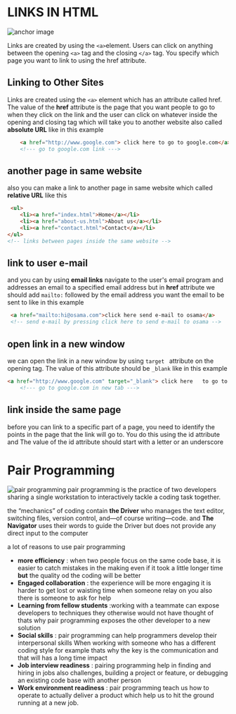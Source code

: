

# LINKS IN HTML #
![anchor image](https://www.webdevelopersnotes.com/wp-content/uploads/html-links-target-attribute-of-anchor-tag.png)

Links are created by using the `<a>`element. Users can click on anything between the opening `<a>` tag and the closing `</a>`  tag. You specify which page you want to link to using the href attribute.

## Linking to Other Sites ##
Links are created using the `<a>` element which has an attribute called href. The value of the **href** attribute is the page that you want people to go to when they click on the link and the user can click on whatever inside the opening and closing tag  which will take you to another website also called **absolute URL** like in this example 
```html
    <a href="http://www.google.com"> click here to go to google.com</a>
    <!--- go to google.com link --->
```
## another page in same website ##
also you can make a link to another page in same website which called **relative URL** like this
```html
 <ul>
    <li><a href="index.html">Home</a></li>
    <li><a href="about-us.html">About us</a></li>
    <li><a href="contact.html">Contact</a></li>
</ul>
<!-- links between pages inside the same website -->
```
## link to user e-mail ##
and you can by using **email links** navigate to the user's email program and addresses an email to a specified email address but in **href** attribute we should add `mailto:` followed by the email address you want the email to be sent to like in this example
```html
 <a href="mailto:hi@osama.com">click here send e-mail to osama</a>
 <!-- send e-mail by pressing click here to send e-mail to osama -->
```
## open link in a new window ##

we can open the link in a new window by using `target ` attribute on the opening <a> tag. The value of this attribute should be `_blank` like in this example


```html
<a href="http://www.google.com" target="_blank"> click here   to go to google.com</a>
    <!--- go to google.com in new tab --->

```

## link inside the same page ##

before you can link to a specific part of a page, you need to identify the points in the page that the link will go to. You do this using the id attribute and The value of the id attribute should start with a letter or an underscore


# Pair Programming #
![pair programming](https://martinfowler.com/articles/on-pair-programming/driver_navigator.png)
pair programming is the practice of two developers sharing a single workstation to interactively tackle a coding task together.

the “mechanics” of coding contain **the Driver** who manages the text editor, switching files, version control, and—of course writing—code. and **The Navigator** uses their words to guide the Driver but does not provide any direct input to the computer

a lot of reasons to use pair programming
- **more efficiency** : when two people focus on the same code base, it is easier to catch mistakes in the making even if it took a little longer time **but** the quality od the coding will be better
- **Engaged collaboration** : the experience will be more engaging it is harder to get lost or waisting time when someone relay on you also there is someone to ask for help 
- **Learning from fellow students** :working with a teammate can expose developers to techniques they otherwise would not have thought of  thats why pair programming exposes the other developer to a new solution 
- **Social skills** : pair programming can help programmers develop their interpersonal skills When working with someone who has a different coding style for example thats why the key is the communication and that will has a long time impact 
- **Job interview readiness** : pairing programming help in finding and hiring in jobs also  challenges, building a project or feature, or debugging an existing code base with another person 
- **Work environment readiness** : pair programming teach us how to operate to actually deliver a product which help us to hit the ground running at a new job.